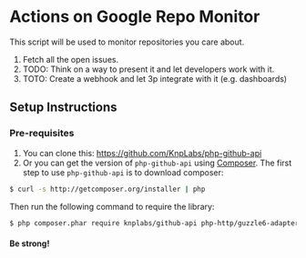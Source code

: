 # Actions on Google Repo Monitor

This script will be used to monitor repositories you care about.
1. Fetch all the open issues.
2. TODO: Think on a way to present it and let developers work with it.
3. TOTO: Create a webhook and let 3p integrate with it (e.g. dashboards)

## Setup Instructions

### Pre-requisites
 1. You can clone this: https://github.com/KnpLabs/php-github-api
 2. Or you can get the version of `php-github-api` using [Composer](http://getcomposer.org).
The first step to use `php-github-api` is to download composer:

```bash
$ curl -s http://getcomposer.org/installer | php
```

Then run the following command to require the library:
```bash
$ php composer.phar require knplabs/github-api php-http/guzzle6-adapter
```

#### Be strong!
